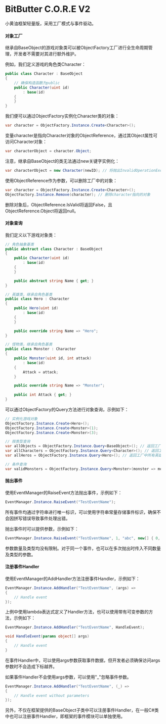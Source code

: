 # BitButter C.O.R.E V2

小黄油框架轻量版，采用工厂模式与事件驱动。

#### 对象工厂

继承自BaseObject的游戏对象类可以被ObjectFactory工厂进行全生命周期管理，开发者不需要对其进行额外维护。

例如，我们定义游戏的角色类Character：
``` cs
public class Character : BaseObject
{
    // 确保构造函数为public
    public Character(uint id)
        : base(id)
    {
    }
}
```

我们便可以通过ObjectFactory实例化Character类的对象：
``` cs
var character = ObjectFactory.Instance.Create<Character>();
```

变量character是指向Character对象的ObjectReference，通过其Object属性可访问Character对象：
``` cs
var characterObject = character.Object;
```

注意，继承自BaseObject的类无法通过new关键字实例化：
``` cs
var characterObject = new Character(newID); // 将抛出InvalidOperationException
```

使用ObjectReference作为参数，可以删除工厂中的对象：
``` cs
var character = ObjectFactory.Instance.Create<Character>();
ObjectFactory.Instance.Remove(character); // 删除character指向的对象
```
删除对象后，ObjectReference.IsValid将返回False，且ObjectReference.Object将返回null。

#### 对象查询

我们定义以下游戏对象类：
``` cs
// 角色抽象基类
public abstract class Character : BaseObject
{
    public Character(uint id)
        : base(id)
    {
    }

    public abstract string Name { get; }
}

// 英雄类，继承自角色基类
public class Hero : Character
{
    public Hero(uint id)
        : base(id)
    {
    }

    public override string Name => "Hero";
}

// 怪物类，继承自角色基类
public class Monster : Character
{
    public Monster(uint id, int attack)
        : base(id)
    {
        Attack = attack;
    }

    public override string Name => "Monster";
    
    public int Attack { get; }
}
```

可以通过ObjectFactory的Query方法进行对象查询，示例如下：
``` cs
// 实例化游戏对象
ObjectFactory.Instance.Create<Hero>();
ObjectFactory.Instance.Create<Monster>(1);
ObjectFactory.Instance.Create<Monster>(3);

// 按类型查询
var allObjects = ObjectFactory.Instance.Query<BaseObject>(); // 返回工厂中所有对象实例的ObjectReference
var allCharacters = ObjectFactory.Instance.Query<Character>(); // 返回工厂中所有角色类实例的ObjectReference，在这个例子中查询结果与上一条查询相同
var allHeros = ObjectFactory.Instance.Query<Hero>(); // 返回工厂中所有英雄类实例的ObjectReference

// 条件查询
var validMonsters = ObjectFactory.Instance.Query<Monster>(monster => monster.Attack >= 3); // 返回工厂中所有攻击力大于等于3的怪物类实例的ObjectReference
```

#### 抛出事件

使用EventManager的RaiseEvent方法抛出事件，示例如下：
``` cs
EventManager.Instance.RaiseEvent("TestEventName");
```

所有事件均通过字符串进行唯一标识，可以使用字符串常量存储事件标识，确保不会因拼写错误导致事件处理出错。

抛出事件时可以提供参数，示例如下：
``` cs
EventManager.Instance.RaiseEvent("TestEventName", 1, "abc", new[] { 0, 1 });
```

参数数量及类型均没有限制。对于同一个事件，也可以在多次抛出时传入不同数量及类型的参数。

#### 注册事件Handler

使用EventManager的AddHandler方法注册事件Handler，示例如下：
``` cs
EventManager.Instance.AddHandler("TestEventName", (args) =>
{
    // Handle event
});
```

上例中使用lambda表达式定义了Handler方法，也可以使用带有可变参数的方法，示例如下：
``` cs
EventManager.Instance.AddHandler("TestEventName", HandleEvent);

void HandleEvent(params object[] args)
{
    // Handle event
}
```

在事件Handler中，可以使用args参数获取事件数据，但开发者必须确保访问args参数时不会造成下标越界。

如果事件Handler不会使用args参数，可以使用"_"忽略事件参数。
``` cs
EventManager.Instance.AddHandler("TestEventName", (_) =>
{
    // Handle event without parameters
});
```

另外，不仅在框架提供的BaseObject子类中可以注册事件Handler，在一般C#类中也可以注册事件Handler，即框架的事件模块可以单独使用。